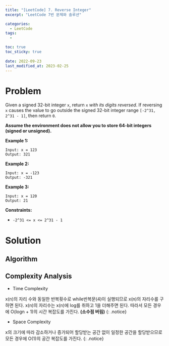 ```yaml
---
title: "[LeetCode] 7. Reverse Integer"
excerpt: "LeetCode 7번 문제와 솔루션"

categories:
  - LeetCode
tags:
  - 

toc: true
toc_sticky: true
 
date: 2022-09-23
last_modified_at: 2023-02-25
---
```

# **Problem**
Given a signed 32-bit integer `x`, return `x` *with its digits reversed*. If reversing `x` causes the value to go outside the signed 32-bit integer range `[-2^31, 2^31 - 1]`, then return `0`.

**Assume the environment does not allow you to store 64-bit integers (signed or unsigned).**

**Example 1:**
```
Input: x = 123
Output: 321
```
**Example 2:**
```
Input: x = -123
Output: -321
```
**Example 3:**
```
Input: x = 120
Output: 21
```
**Constraints:**
- `-2^31 <= x <= 2^31 - 1`

# **Solution**
<!-- ## **Approach**
1.  -->

## **Algorithm**
<script src="https://gist.github.com/andpact/0ea096352194b12f5044569a923192bd.js"></script>

## **Complexity Analysis**
- Time Complexity

x(n)의 자리 수와 동일한 반복횟수로 while반복문(4)이 실행되므로 x(n)의 자리수를 구하면 된다. x(n)의 자리수는 x(n)에 log를 취하고 1을 더해주면 된다. 따라서 모든 경우에 O(logn + 1)의 시간 복잡도를 가진다. **(소수점 버림)**
{: .notice}
- Space Complexity

x의 크기에 따라 감소하거나 증가되어 할당받는 공간 없이 일정한 공간을 할당받으므로 모든 경우에 O(1)의 공간 복잡도를 가진다.
{: .notice}